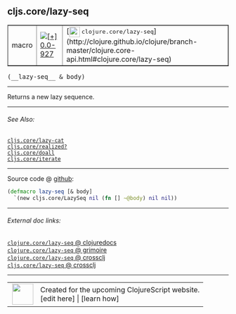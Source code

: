 ## cljs.core/lazy-seq



 <table border="1">
<tr>
<td>macro</td>
<td><a href="https://github.com/cljsinfo/cljs-api-docs/tree/0.0-927"><img valign="middle" alt="[+] 0.0-927" title="Added in 0.0-927" src="https://img.shields.io/badge/+-0.0--927-lightgrey.svg"></a> </td>
<td>
[<img height="24px" valign="middle" src="http://i.imgur.com/1GjPKvB.png"> <samp>clojure.core/lazy-seq</samp>](http://clojure.github.io/clojure/branch-master/clojure.core-api.html#clojure.core/lazy-seq)
</td>
</tr>
</table>


 <samp>
(__lazy-seq__ & body)<br>
</samp>

---

Returns a new lazy sequence.

---


###### See Also:

[`cljs.core/lazy-cat`](cljs.core_lazy-cat.md)<br>
[`cljs.core/realized?`](cljs.core_realizedQMARK.md)<br>
[`cljs.core/doall`](cljs.core_doall.md)<br>
[`cljs.core/iterate`](cljs.core_iterate.md)<br>

---




Source code @ [github](https://github.com/clojure/clojurescript/blob/r2030/src/clj/cljs/core.clj#L1006-L1007):

```clj
(defmacro lazy-seq [& body]
  `(new cljs.core/LazySeq nil (fn [] ~@body) nil nil))
```

<!--
Repo - tag - source tree - lines:

 <pre>
clojurescript @ r2030
└── src
    └── clj
        └── cljs
            └── <ins>[core.clj:1006-1007](https://github.com/clojure/clojurescript/blob/r2030/src/clj/cljs/core.clj#L1006-L1007)</ins>
</pre>

-->

---



###### External doc links:

[`clojure.core/lazy-seq` @ clojuredocs](http://clojuredocs.org/clojure.core/lazy-seq)<br>
[`clojure.core/lazy-seq` @ grimoire](http://conj.io/store/v1/org.clojure/clojure/1.7.0-beta3/clj/clojure.core/lazy-seq/)<br>
[`clojure.core/lazy-seq` @ crossclj](http://crossclj.info/fun/clojure.core/lazy-seq.html)<br>
[`cljs.core/lazy-seq` @ crossclj](http://crossclj.info/fun/cljs.core/lazy-seq.html)<br>

---

 <table>
<tr><td>
<img valign="middle" align="right" width="48px" src="http://i.imgur.com/Hi20huC.png">
</td><td>
Created for the upcoming ClojureScript website.<br>
[edit here] | [learn how]
</td></tr></table>

[edit here]:https://github.com/cljsinfo/cljs-api-docs/blob/master/cljsdoc/cljs.core_lazy-seq.cljsdoc
[learn how]:https://github.com/cljsinfo/cljs-api-docs/wiki/cljsdoc-files

<!--

This information was too distracting to show to readers, but I'll leave it
commented here since it is helpful to:

- pretty-print the data used to generate this document
- and show how to retrieve that data



The API data for this symbol:

```clj
{:description "Returns a new lazy sequence.",
 :ns "cljs.core",
 :name "lazy-seq",
 :signature ["[& body]"],
 :history [["+" "0.0-927"]],
 :type "macro",
 :related ["cljs.core/lazy-cat"
           "cljs.core/realized?"
           "cljs.core/doall"
           "cljs.core/iterate"],
 :full-name-encode "cljs.core_lazy-seq",
 :source {:code "(defmacro lazy-seq [& body]\n  `(new cljs.core/LazySeq nil (fn [] ~@body) nil nil))",
          :title "Source code",
          :repo "clojurescript",
          :tag "r2030",
          :filename "src/clj/cljs/core.clj",
          :lines [1006 1007]},
 :full-name "cljs.core/lazy-seq",
 :clj-symbol "clojure.core/lazy-seq"}

```

Retrieve the API data for this symbol:

```clj
;; from Clojure REPL
(require '[clojure.edn :as edn])
(-> (slurp "https://raw.githubusercontent.com/cljsinfo/cljs-api-docs/catalog/cljs-api.edn")
    (edn/read-string)
    (get-in [:symbols "cljs.core/lazy-seq"]))
```

-->
